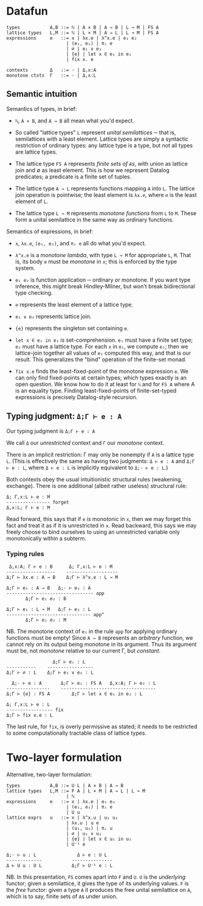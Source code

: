 # Datafun

    types           A,B ::= ℕ | A × B | A → B | L ↝ M | FS A
    lattice types   L,M ::= ℕ | L × M | A → L | L ↝ M | FS A
    expressions     e   ::= x | λx.e | λ^x.e | e₁ e₂
                          | (e₁, e₂) | πᵢ e
                          | ∅ | e₁ ∨ e₂
                          | {e} | let x ∈ e₁ in e₂
                          | fix x. e

    contexts        Δ   ::= · | Δ,x:A
    monotone ctxts  Γ   ::= · | Δ,x:L

## Semantic intuition

Semantics of types, in brief:

- `ℕ`, `A × B`, and `A → B` all mean what you'd expect.

- So called "lattice types" `L` represent *unital semilattices* ─ that is,
  semilattices with a least element. Lattice types are simply a syntactic
  restriction of ordinary types: any lattice type is a type, but not all types
  are lattice types.

- The lattice type `FS A` represents *finite sets of `A`s*, with union as
  lattice join and ∅ as least element. This is how we represent Datalog
  predicates; a predicate is a finite set of tuples.

- The lattice type `A → L` represents functions mapping `A` into `L`. The
  lattice join operation is pointwise; the least element is `λx.∅`, where `∅` is
  the least element of `L`.

- The lattice type `L ↝ M` represents *monotone functions* from `L` to `M`.
  These form a unital semilattice in the same way as ordinary functions.

Semantics of expressions, in brief:

- `x`, `λx.e`, `(e₁, e₂)`, and `πᵢ e` all do what you'd expect.

- `λ^x.e` is a *monotone lambda*, with type `L ↝ M` for appropriate `L`, `M`.
  That is, its body `e` must be *monotone* in `x`; this is enforced by the type
  system.

- `e₁ e₂` is function application ─ ordinary *or* monotone. If you want type
  inference, this *might* break Hindley-Milner, but won't break bidirectional
  type checking.
- `∅` represents the least element of a lattice type.

- `e₁ ∨ e₂` represents lattice join.

- `{e}` represents the singleton set containing `e`.

- `let x ∈ e₁ in e₂` is set-comprehension. `e₁` must have a finite set type;
  `e₂` must have a lattice type. For each `x` in `e₁`, we compute `e₂`; then we
  lattice-join together all values of `e₂` computed this way, and that is our
  result. This generalizes the "bind" operation of the finite-set monad.

- `fix x.e` finds the least-fixed-point of the monotone expression `e`. We can
  only find fixed-points at certain types; which types exactly is an open
  question. We know how to do it at least for `ℕ` and for `FS A` where A is an
  equality type. Finding least-fixed-points of finite-set-typed expressions is
  precisely Datalog-style recursion.

## Typing judgment: `Δ;Γ ⊢ e : A`

Our typing judgment is `Δ;Γ ⊢ e : A`

We call `Δ` our *unrestricted* context and `Γ` our *monotone* context.

There is an implicit restriction: Γ may only be nonempty if `A` is a lattice
type `L`. (This is effectively the same as having two judgments: `Δ ⊢ e : A` and
`Δ;Γ ⊢ e : L`, where `Δ ⊢ e : L` is implicitly equivalent to `Δ;· ⊢ e : L`.)

Both contexts obey the usual intuitionistic structural rules (weakening,
exchange). There is one additional (albeit rather useless) structural rule:

    Δ; Γ,x:L ⊢ e : M
    ---------------- forget
    Δ,x:L; Γ ⊢ e : M

Read forward, this says that if `e` *is* monotonic in `x`, then we may forget
this fact and treat it as if it is unrestricted in `x`. Read backward, this says
we may freely choose to bind ourselves to using an unrestricted variable only
monotonically within a subterm.

### Typing rules

     Δ,x:A; Γ ⊢ e : B      Δ; Γ,x:L ⊢ e : M
    ------------------    -------------------
    Δ;Γ ⊢ λx.e : A → B    Δ;Γ ⊢ λ^x.e : L ↝ M

    Δ;Γ ⊢ e₁ : A → B   Δ;· ⊢ e₂ : A
    -------------------------------- app
           Δ;Γ ⊢ e₁ e₂ : B

    Δ;Γ ⊢ e₁ : L ↝ M   Δ;Γ ⊢ e₂ : L
    ------------------------------- app^
           Δ;Γ ⊢ e₁ e₂ : M

NB. The monotone context of `e₂` in the rule `app` for applying ordinary
functions must be empty! Since `A → B` represents an *arbitrary* function, we
cannot rely on its output being monotone in its argument. Thus its argument must
be, not *monotone* relative to our current Γ, but *constant*.

                     Δ;Γ ⊢ eᵢ : L
    -----------    -----------------
    Δ;Γ ⊢ ∅ : L    Δ;Γ ⊢ e₁ ∨ e₂ : L

      Δ;· ⊢ e : A       Δ;Γ ⊢ e₁ : FS A   Δ,x:A; Γ ⊢ e₂ : L
    ----------------    -----------------------------------
    Δ;Γ ⊢ {e} : FS A        Δ;Γ ⊢ let x ∈ e₁ in e₂ : L

    Δ; Γ,x:L ⊢ e : L
    ----------------- fix
    Δ;Γ ⊢ fix x.e : L

The last rule, for `fix`, is overly permissive as stated; it needs to be
restricted to some computationally tractable class of lattice types.

# Two-layer formulation
Alternative, two-layer formulation:

    types           A,B ::= U L | A × B | A → B
    lattice types   L,M ::= F A | L × M | A → L | L ↝ M
                          | ℕ
    expressions     e   ::= x | λx.e | e₁ e₂
                          | (e₁, e₂) | πᵢ e
                          | U u
    lattice exprs   u   ::= x | λ^x.u | u₁ u₂
                          | λx.u | u e
                          | (u₁, u₂) | πᵢ u
                          | ∅ | u₁ ∨ u₂
                          | {e} | let x ∈ u₁ in u₂
                          | U⁻¹ e

    Δ;· ⊢ u : L               Δ ⊢ e : U L
    -------------           ---------------
    Δ ⊢ U u : U L           Δ;Γ ⊢ U⁻¹ e : L

NB. In this presentation, `FS` comes apart into `F` and `U`. `U` is the
*underlying* functor; given a semilattice, it gives the type of its underlying
values. `F` is the *free* functor: given a type `A` it produces the free unital
semilattice on `A`, which is to say, finite sets of `A`s under union.
